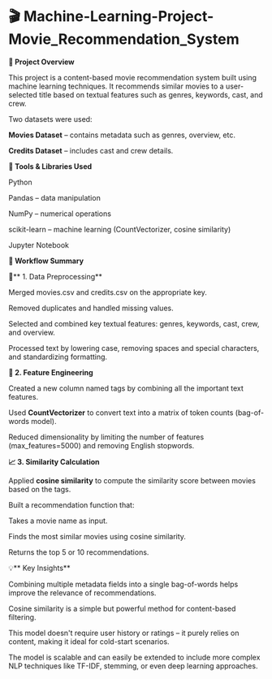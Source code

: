 # 🎬 Machine-Learning-Project-Movie_Recommendation_System

**📌 Project Overview**

This project is a content-based movie recommendation system built using machine learning techniques. It recommends similar movies to a user-selected title based on textual features such as genres, keywords, cast, and crew.

Two datasets were used:

**Movies Dataset** – contains metadata such as genres, overview, etc.

**Credits Dataset** – includes cast and crew details.

**🔧 Tools & Libraries Used**

Python

Pandas – data manipulation

NumPy – numerical operations

scikit-learn – machine learning (CountVectorizer, cosine similarity)

Jupyter Notebook

**🔄 Workflow Summary**

🧹** 1. Data Preprocessing**

Merged movies.csv and credits.csv on the appropriate key.

Removed duplicates and handled missing values.

Selected and combined key textual features: genres, keywords, cast, crew, and overview.

Processed text by lowering case, removing spaces and special characters, and standardizing formatting.

**🧠 2. Feature Engineering**

Created a new column named tags by combining all the important text features.

Used **CountVectorizer** to convert text into a matrix of token counts (bag-of-words model).

Reduced dimensionality by limiting the number of features (max_features=5000) and removing English stopwords.

**📈 3. Similarity Calculation**

Applied **cosine similarity** to compute the similarity score between movies based on the tags.

Built a recommendation function that:

Takes a movie name as input.

Finds the most similar movies using cosine similarity.

Returns the top 5 or 10 recommendations.

💡** Key Insights**

Combining multiple metadata fields into a single bag-of-words helps improve the relevance of recommendations.

Cosine similarity is a simple but powerful method for content-based filtering.

This model doesn't require user history or ratings – it purely relies on content, making it ideal for cold-start scenarios.

The model is scalable and can easily be extended to include more complex NLP techniques like TF-IDF, stemming, or even deep learning approaches.


